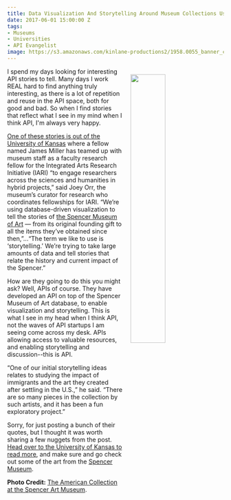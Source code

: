 ```yaml
---
title: Data Visualization And Storytelling Around Museum Collections Using APIs
date: 2017-06-01 15:00:00 Z
tags:
- Museums
- Universities
- API Evangelist
image: https://s3.amazonaws.com/kinlane-productions2/1958.0055_banner_crop.jpg
---
```


<p><a href="https://www.spencerart.ku.edu/collection/american"><img src="https://s3.amazonaws.com/kinlane-productions2/1958.0055_banner_crop.jpg" align="right" width="40%" style="padding: 15px;" /></a></p>I spend my days looking for interesting API stories to tell. Many days I work REAL hard to find anything truly interesting, as there is a lot of repetition and reuse in the API space, both for good and bad. So when I find stories that reflect what I see in my mind when I think API, I'm always very happy.

[One of these stories is out of the University of Kansas](http://news.ku.edu/2017/05/25/computer-scientist-boost-interactivity-spencer-museum-art%E2%80%99s-history-and-holdings) where a fellow named James Miller has teamed up with museum staff as a faculty research fellow for the Integrated Arts Research Initiative (IARI) “to engage researchers across the sciences and humanities in hybrid projects,” said Joey Orr, the museum’s curator for research who coordinates fellowships for IARI.  “We’re using database-driven visualization to tell the stories of [the Spencer Museum of Art](https://www.spencerart.ku.edu/collection) — from its original founding gift to all the items they’ve obtained since then,”...“The term we like to use is ‘storytelling.’ We’re trying to take large amounts of data and tell stories that relate the history and current impact of the Spencer.”

How are they going to do this you might ask? Well, APIs of course. They have developed an API on top of the Spencer Museum of Art database, to enable visualization and storytelling. This is what I see in my head when I think API, not the waves of API startups I am seeing come across my desk. APIs allowing access to valuable resources, and enabling storytelling and discussion--this is API.

“One of our initial storytelling ideas relates to studying the impact of immigrants and the art they created after settling in the U.S.,” he said. “There are so many pieces in the collection by such artists, and it has been a fun exploratory project.”

Sorry, for just posting a bunch of their quotes, but I thought it was worth sharing a few nuggets from the post. [Head over to the University of Kansas to read more](http://news.ku.edu/2017/05/25/computer-scientist-boost-interactivity-spencer-museum-art%E2%80%99s-history-and-holdings), and make sure and go check out some of the art from the [Spencer Museum](https://www.spencerart.ku.edu/collection).

**Photo Credit:** [The American Collection at the Spencer Art Museum](https://www.spencerart.ku.edu/collection/american).
